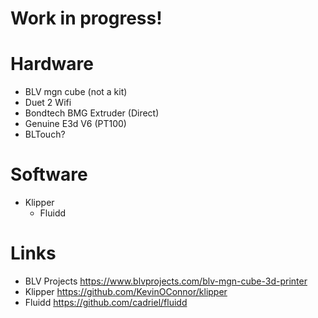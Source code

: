 # Work in progress!

# Hardware
- BLV mgn cube (not a kit)
- Duet 2 Wifi
- Bondtech BMG Extruder (Direct)
- Genuine E3d V6 (PT100)
- BLTouch?

# Software
- Klipper
  - Fluidd

# Links 
- BLV Projects
  https://www.blvprojects.com/blv-mgn-cube-3d-printer
- Klipper
  https://github.com/KevinOConnor/klipper
- Fluidd
  https://github.com/cadriel/fluidd
